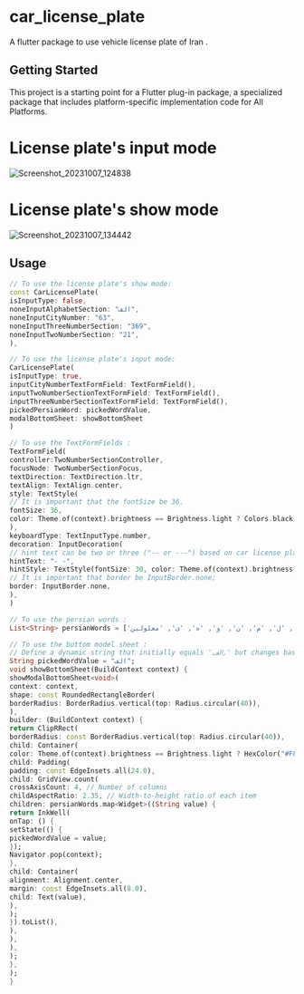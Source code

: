 # car_license_plate

A flutter package to use vehicle license plate of Iran .

## Getting Started

This project is a starting point for a Flutter plug-in package, a specialized package that includes platform-specific implementation code for All Platforms.

# License plate's input mode
![Screenshot_20231007_124838](https://github.com/ashkanbmn/car_license_plate/assets/74037732/b0b20222-456d-4443-abf2-fd567cfcbcd3)


# License plate's show mode
![Screenshot_20231007_134442](https://github.com/ashkanbmn/car_license_plate/assets/74037732/cbe9d87d-7a24-4a7a-ae23-89671d03b3dc)


## Usage

```dart
// To use the license plate's show mode:
const CarLicensePlate(
isInputType: false,
noneInputAlphabetSection: "الف",
noneInputCityNumber: "63",
noneInputThreeNumberSection: "369",
noneInputTwoNumberSection: "21",
),

// To use the license plate's input mode:
CarLicensePlate(
isInputType: true,
inputCityNumberTextFormField: TextFormField(),
inputTwoNumberSectionTextFormField: TextFormField(),
inputThreeNumberSectionTextFormField: TextFormField(),
pickedPersianWord: pickedWordValue,
modalBottomSheet: showBottomSheet
)

// To use the TextFormFields : 
TextFormField(
controller:TwoNumberSectionController,
focusNode: TwoNumberSectionFocus,
textDirection: TextDirection.ltr,
textAlign: TextAlign.center,
style: TextStyle(
// It is important that the fontSize be 36.
fontSize: 36,
color: Theme.of(context).brightness == Brightness.light ? Colors.black : Colors.white,
),
keyboardType: TextInputType.number,
decoration: InputDecoration(
// hint text can be two or three ("-- or ---") based on car license plate's Section
hintText: "- -",
hintStyle: TextStyle(fontSize: 30, color: Theme.of(context).brightness == Brightness.light ? Colors.black : Colors.white),
// It is important that border be InputBorder.none;
border: InputBorder.none,
),
)

// To use the persian words :
List<String> persianWords = ['الف', 'ب', 'پ', 'ت', 'ث', 'ج', 'چ', 'ح', 'خ', 'د', 'ذ', 'ر', 'ز', 'ژ', 'س', 'ش', 'ص', 'ض', 'ط', 'ظ', 'ع', 'غ', 'ف', 'ق', 'ک', 'گ', 'ل', 'م', 'ن', 'و', 'ه', 'ی', 'معلولین'];

// To use the bottom model sheet : 
// Define a dynamic string that initially equals 'الف,' but changes based on the tap value.
String pickedWordValue = "الف";
void showBottomSheet(BuildContext context) {
showModalBottomSheet<void>(
context: context,
shape: const RoundedRectangleBorder(
borderRadius: BorderRadius.vertical(top: Radius.circular(40)),
),
builder: (BuildContext context) {
return ClipRRect(
borderRadius: const BorderRadius.vertical(top: Radius.circular(40)),
child: Container(
color: Theme.of(context).brightness == Brightness.light ? HexColor("#F8F8F8") : HexColor("#272727"),
child: Padding(
padding: const EdgeInsets.all(24.0),
child: GridView.count(
crossAxisCount: 4, // Number of columns
childAspectRatio: 2.35, // Width-to-height ratio of each item
children: persianWords.map<Widget>((String value) {
return InkWell(
onTap: () {
setState(() {
pickedWordValue = value;
});
Navigator.pop(context);
},
child: Container(
alignment: Alignment.center,
margin: const EdgeInsets.all(8.0),
child: Text(value),
),
);
}).toList(),
),
),
),
);
},
);
}
```